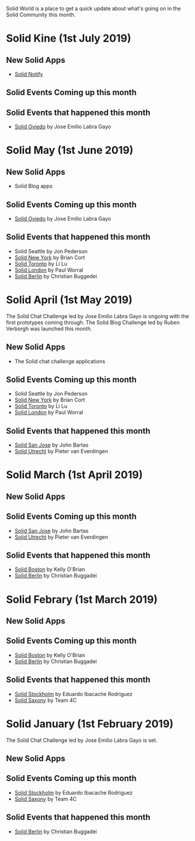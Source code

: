 Solid World is a place to get a quick update about what's going on in the Solid Community this month. 
# Solid Kine (1st July 2019)

## New Solid Apps 
* [Solid Notify](https://solid-notify.5apps.com)

## Solid Events Coming up this month 


## Solid Events that happened this month 
* [Solid Oviedo](https://www.eventbrite.com/e/solid-oviedo-solid-chat-challenge-prize-ceremony-tickets-61938296111) by Jose Emilio Labra Gayo

# Solid May (1st June 2019)

## New Solid Apps 
* Solid Blog apps 

## Solid Events Coming up this month 
* [Solid Oviedo](https://www.eventbrite.com/e/solid-oviedo-solid-chat-challenge-prize-ceremony-tickets-61938296111) by Jose Emilio Labra Gayo

## Solid Events that happened this month 
* Solid Seattle by Jon Pederson 
* [Solid New York](https://www.meetup.com/NextWeb-NYC/) by Brian Cort
* [Solid Toronto](https://www.llbrandlab.com/events/solid-toronto-meetup) by Li Lu
* [Solid London](https://www.meetup.com/Solid-London/) by Paul Worral 
* [Solid Berlin](https://www.eventbrite.com/e/solid-meetup-berlin-tickets-61643210502) by Christian Buggedei 

# Solid April (1st May 2019)

The Solid Chat Challenge led by Jose Emilio Labra Gayo is ongoing with the first prototypes coming through. The Solid Blog Challenge led by Ruben Verborgh was launched this month. 

## New Solid Apps 
* The Solid chat challenge applications 

## Solid Events Coming up this month 
* Solid Seattle by Jon Pederson 
* [Solid New York](https://www.meetup.com/NextWeb-NYC/) by Brian Cort
* [Solid Toronto](https://www.llbrandlab.com/events/solid-toronto-meetup) by Li Lu
* [Solid London](https://www.meetup.com/Solid-London/) by Paul Worral 

## Solid Events that happened this month 
* [Solid San Jose](https://www.meetup.com/San-Jose-SOLID-Technology-decentralized-Web-Meetup/events/260087036/) by John Bartas 
* [Solid Utrecht](http://www.pilod.nl/wiki/Solid_Netherlands_Kick-Off_–_April_9th_2019) by Pieter van Everdingen 

# Solid March (1st April 2019)

## New Solid Apps

## Solid Events Coming up this month 
* [Solid San Jose](https://www.meetup.com/San-Jose-SOLID-Technology-decentralized-Web-Meetup/events/260087036/) by John Bartas 
* [Solid Utrecht](http://www.pilod.nl/wiki/Solid_Netherlands_Kick-Off_–_April_9th_2019) by Pieter van Everdingen 

## Solid Events that happened this month 
* [Solid Boston](https://www.eventbrite.com/e/solid-boston-tickets-57623377072) by Kelly O'Brian 
* [Solid Berlin](https://www.eventbrite.com/e/solid-meetup-berlin-tickets-55479654139) by Christian Buggadei

# Solid Febrary (1st March 2019)

## New Solid Apps

## Solid Events Coming up this month 
* [Solid Boston](https://www.eventbrite.com/e/solid-boston-tickets-57623377072) by Kelly O'Brian 
* [Solid Berlin](https://www.eventbrite.com/e/solid-meetup-berlin-tickets-55479654139) by Christian Buggadei

## Solid Events that happened this month 
* [Solid Stockholm](https://www.meetup.com/Solid-Sweden/events/257923996/) by Eduardo Ibacache Rodriguez
* [Solid Saxony](https://forum.solidproject.org/t/solid-meetup-saxony-germany/1215) by Team 4C

# Solid January (1st February 2019) 
The Solid Chat Challenge led by Jose Emilio Labra Gayo is set. 

## New Solid Apps

## Solid Events Coming up this month 
* [Solid Stockholm](https://www.meetup.com/Solid-Sweden/events/257923996/) by Eduardo Ibacache Rodriguez
* [Solid Saxony](https://forum.solidproject.org/t/solid-meetup-saxony-germany/1215) by Team 4C

## Solid Events that happened this month 
* [Solid Berlin](https://supermarkt-berlin.net/event/solid-meetup-berlin/) by Christian Buggadei

